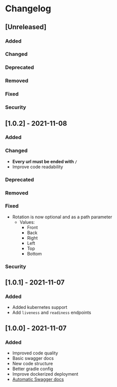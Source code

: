 # Changelog

## [Unreleased]
### Added

### Changed

### Deprecated

### Removed

### Fixed

### Security

## [1.0.2] - 2021-11-08
### Added

### Changed
- **Every url must be ended with `/`**
- Improve code readability

### Deprecated

### Removed

### Fixed
- Rotation is now optional and as a path parameter
    - Values:
        - Front
        - Back
        - Right
        - Left
        - Top
        - Bottom
### Security

## [1.0.1] - 2021-11-07
### Added
- Added kubernetes support
- Add `liveness` and `readiness` endpoints

## [1.0.0] - 2021-11-07
### Added
- Improved code quality
- Basic swagger docs
- New code structure
- Better gradle config
- Improve dockerized deployment
- [Automatic Swagger docs](https://themeinerlp.github.io/SkinServer/)